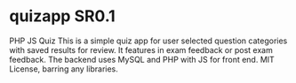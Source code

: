 # quizapp SR0.1
PHP JS Quiz
This is a simple quiz app for user selected question categories with saved results for review. It features in exam feedback or post exam feedback. The backend uses MySQL and PHP with JS for front end. MIT License, barring any libraries.
